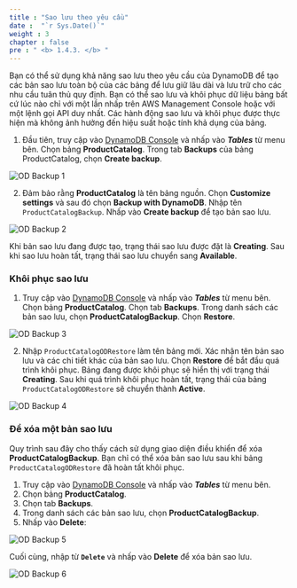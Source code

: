 ```yaml
---
title : "Sao lưu theo yêu cầu"
date :  "`r Sys.Date()`" 
weight : 3
chapter : false
pre : " <b> 1.4.3. </b> "
---
```


Bạn có thể sử dụng khả năng sao lưu theo yêu cầu của DynamoDB để tạo các bản sao lưu toàn bộ của các bảng để lưu giữ lâu dài và lưu trữ cho các nhu cầu tuân thủ quy định. Bạn có thể sao lưu và khôi phục dữ liệu bảng bất cứ lúc nào chỉ với một lần nhấp trên AWS Management Console hoặc với một lệnh gọi API duy nhất. Các hành động sao lưu và khôi phục được thực hiện mà không ảnh hưởng đến hiệu suất hoặc tính khả dụng của bảng.

1. Đầu tiên, truy cập vào [DynamoDB Console](https://console.aws.amazon.com/dynamodbv2/) và nhấp vào **_Tables_** từ menu bên. Chọn bảng **ProductCatalog**. Trong tab **Backups** của bảng ProductCatalog, chọn **Create backup**.

![OD Backup 1](/images/1/1.4/7.png)

2. Đảm bảo rằng **ProductCatalog** là tên bảng nguồn. Chọn **Customize settings** và sau đó chọn **Backup with DynamoDB**. Nhập tên `ProductCatalogBackup`. Nhấp vào **Create backup** để tạo bản sao lưu.

![OD Backup 2](/images/1/1.4/8.png)

Khi bản sao lưu đang được tạo, trạng thái sao lưu được đặt là **Creating**. Sau khi sao lưu hoàn tất, trạng thái sao lưu chuyển sang **Available**.

### Khôi phục sao lưu

1. Truy cập vào [DynamoDB Console](https://console.aws.amazon.com/dynamodbv2/) và nhấp vào **_Tables_** từ menu bên. Chọn bảng **ProductCatalog**. Chọn tab **Backups**. Trong danh sách các bản sao lưu, chọn **ProductCatalogBackup**. Chọn **Restore**.

![OD Backup 3](/images/1/1.4/9.png)

2. Nhập `ProductCatalogODRestore` làm tên bảng mới. Xác nhận tên bản sao lưu và các chi tiết khác của bản sao lưu. Chọn **Restore** để bắt đầu quá trình khôi phục. Bảng đang được khôi phục sẽ hiển thị với trạng thái **Creating**. Sau khi quá trình khôi phục hoàn tất, trạng thái của bảng `ProductCatalogODRestore` sẽ chuyển thành **Active**.

![OD Backup 4](/images/1/1.4/10.png)

### Để xóa một bản sao lưu

Quy trình sau đây cho thấy cách sử dụng giao diện điều khiển để xóa **ProductCatalogBackup**. Bạn chỉ có thể xóa bản sao lưu sau khi bảng `ProductCatalogODRestore` đã hoàn tất khôi phục.

1. Truy cập vào [DynamoDB Console](https://console.aws.amazon.com/dynamodbv2/) và nhấp vào **_Tables_** từ menu bên.
2. Chọn bảng **ProductCatalog**.
3. Chọn tab **Backups**.
4. Trong danh sách các bản sao lưu, chọn **ProductCatalogBackup**.
5. Nhấp vào **Delete**:

![OD Backup 5](/images/1/1.4/11.png)

Cuối cùng, nhập từ **`Delete`** và nhấp vào **Delete** để xóa bản sao lưu.

![OD Backup 6](/images/1/1.4/12.png)